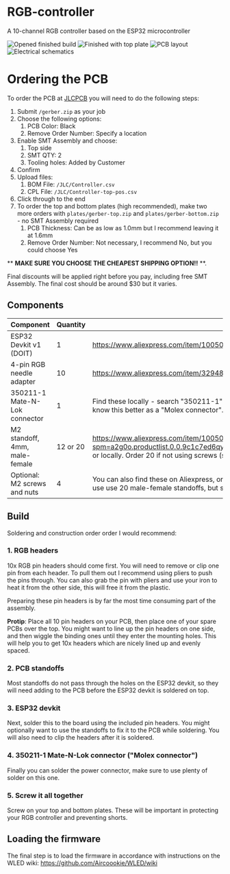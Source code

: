 # RGB-controller
A 10-channel RGB controller based on the ESP32 microcontroller

![Opened finished build](images/20210603_153314.jpg)
![Finished with top plate](images/20210603_153548.jpg)
![PCB layout](images/kicad_uQ1e10VDzU.png)
![Electrical schematics](images/kicad_KnngKtWnl6.png)

# Ordering the PCB
To order the PCB at [JLCPCB](https://jlcpcb.com) you will need to do the following steps:

1. Submit `/gerber.zip` as your job
2. Choose the following options:
    1. PCB Color: Black
    2. Remove Order Number: Specify a location
3. Enable SMT Assembly and choose:
    1. Top side
    2. SMT QTY: 2
    3. Tooling holes: Added by Customer
4. Confirm
5. Upload files:
    1. BOM File: `/JLC/Controller.csv`
    2. CPL File: `/JLC/Controller-top-pos.csv`
6. Click through to the end
7. To order the top and bottom plates (high recommended), make two more orders with `plates/gerber-top.zip` and `plates/gerber-bottom.zip` - no SMT Assembly required
    1. PCB Thickness: Can be as low as 1.0mm but I recommend leaving it at 1.6mm
    2. Remove Order Number: Not necessary, I recommend No, but you could choose Yes

** **MAKE SURE YOU CHOOSE THE CHEAPEST SHIPPING OPTION!!** **.

Final discounts will be applied right before you pay, including free SMT Assembly. The final cost should be around $30 but it varies.

## Components

Component | Quantity | Link
-|-|-
ESP32 Devkit v1 (DOIT) | 1 | https://www.aliexpress.com/item/1005001648850998.html
4-pin RGB needle adapter | 10 | https://www.aliexpress.com/item/32948400198.html
350211-1 Mate-N-Lok connector | 1 | Find these locally - search "350211-1" at your local electronics store, or check Ebay sellers in your area. You may know this better as a "Molex connector".
M2 standoff, 4mm, male-female | 12 or 20 | https://www.aliexpress.com/item/1005002542327479.html?spm=a2g0o.productlist.0.0.9c1c7ed6qyouL8&aem_p4p_detail=202106131120581657595816822930013487928 or locally. Order 20 if not using screws (see next).
Optional: M2 screws and nuts | 4 | You can also find these on Aliexpress, or with the above spacers in kits on Amazon, etc. To keep costs down you can use use 20 male-female standoffs, but screws + nuts (or 4x female-female standoffs) will be neater.

## Build
Soldering and construction order order I would recommend:

### 1. RGB headers
10x RGB pin headers should come first.
You will need to remove or clip one pin from each header.
To pull them out I recommend using pliers to push the pins through.
You can also grab the pin with pliers and use your iron to heat it from the other side, this will free it from the plastic.

Preparing these pin headers is by far the most time consuming part of the assembly.

**Protip**: Place all 10 pin headers on your PCB, then place one of your spare PCBs over the top.
You might want to line up the pin headers on one side, and then wiggle the binding ones until they enter the mounting holes.
This will help you to get 10x headers which are nicely lined up and evenly spaced.

### 2. PCB standoffs
Most standoffs do not pass through the holes on the ESP32 devkit, so they will need adding to the PCB before the ESP32 devkit is soldered on top.

### 3. ESP32 devkit
Next, solder this to the board using the included pin headers. You might optionally want to use the standoffs to fix it to the PCB while soldering. You will also need to clip the headers after it is soldered.

### 4. 350211-1 Mate-N-Lok connector ("Molex connector")
Finally you can solder the power connector, make sure to use plenty of solder on this one.

### 5. Screw it all together
Screw on your top and bottom plates. These will be important in protecting your RGB controller and preventing shorts.

## Loading the firmware
The final step is to load the firmware in accordance with instructions on the WLED wiki: https://github.com/Aircoookie/WLED/wiki
